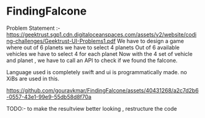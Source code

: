 # FindingFalcone

Problem Statement :- 
https://geektrust.sgp1.cdn.digitaloceanspaces.com/assets/v2/website/coding-challenges/Geektrust-UI-Problems1.pdf
We have to design a game where out of 6 planets we have to select 4 planets 
Out of 6 available vehicles we have to select 4 for each planet
Now with the 4 set of vehicle and planet ,  we have to call an API to check if we found the falcone.

Language used is completely swift and ui is programmatically made. no XiBs are used in this.

https://github.com/gouravkmar/FindingFalcone/assets/40431268/a2c7d2b6-0557-43e1-99e9-55db58d8f70a

TODO:- to make the resultview better looking , restructure the code 
